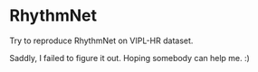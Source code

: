 # RhythmNet
Try to reproduce RhythmNet on VIPL-HR dataset.

Saddly, I failed to figure it out. Hoping somebody can help me. :)